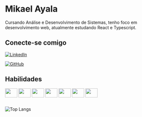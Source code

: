 # Mikael Ayala

Cursando Análise e Desenvolvimento de Sistemas, tenho foco em desenvolvimento web, atualmente estudando React e Typescript.

## Conecte-se comigo

[![LinkedIn](https://img.shields.io/badge/LinkedIn-0077B5?style=for-the-badge&logo=linkedin&logoColor=fff)](https://www.linkedin.com/in/mikael-ayala/)

[![GitHub](https://img.shields.io/badge/GitHub-000?style=for-the-badge&logo=github&logoColor=fff)](https://github.com/mikael-ayala)



## Habilidades
<div style="display: inline-block; margin-bottom: 1rem">
  <img align="center" src="https://cdn.jsdelivr.net/gh/devicons/devicon/icons/html5/html5-original.svg" height="30" width="40" />
  <img align="center" src="https://cdn.jsdelivr.net/gh/devicons/devicon/icons/css3/css3-original.svg" height="30" width="40" />
  <img align="center" src="https://cdn.jsdelivr.net/gh/devicons/devicon/icons/sass/sass-original.svg" height="30" width="40" />
  <img align="center" src="https://cdn.jsdelivr.net/gh/devicons/devicon/icons/javascript/javascript-original.svg" height="30" width="40" />
  <img align="center" src="https://cdn.jsdelivr.net/gh/devicons/devicon/icons/typescript/typescript-original.svg" height="30" width="40" />
  <img align="center" src="https://cdn.jsdelivr.net/gh/devicons/devicon/icons/react/react-original.svg" height="30" width="40" />
  <img align="center" src="https://cdn.jsdelivr.net/gh/devicons/devicon/icons/oracle/oracle-original.svg" height="30" width="40" />
</div>

![Top Langs](https://github-readme-stats.vercel.app/api/top-langs/?username=anuraghazra&layout=compact&bg_color=000&border_color=30A3DC&title_color=78C1F3&text_color=FFF)